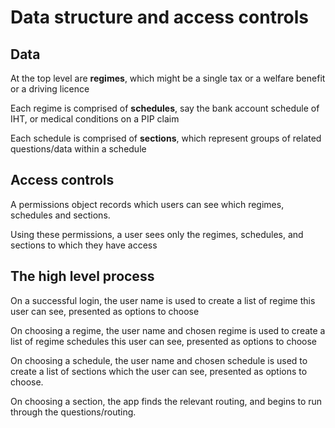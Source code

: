 <h1>Data structure and access controls</h1>

<h2>Data</h2>

At the top level are <b>regimes</b>, which might be a single tax or a welfare benefit or a driving licence<br>

Each regime is comprised of <b>schedules</b>, say the bank account schedule of IHT, or medical conditions on a PIP claim<br>

Each schedule is comprised of <b>sections</b>, which represent groups of related questions/data within a schedule<br>

<h2>Access controls</h2>

A permissions object records which users can see which regimes, schedules and sections.

Using these permissions, a user sees only the regimes, schedules, and sections to which they have access<br>

<h2>The high level process</h2>

On a successful login, the user name is used to create a list of regime this user can see, presented as options to choose<br>

On choosing a regime, the user name and chosen regime is used to create a list of regime schedules this user can see, presented as options to choose<br>

On choosing a schedule, the user name and chosen schedule is used to create a list of sections which the user can see, presented as options to choose.

On choosing a section, the app finds the relevant routing, and begins to run through the questions/routing.
